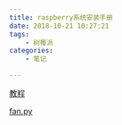 ```yaml
---
title: raspberry系统安装手册
date: 2018-10-21 10:27:21
tags: 
    - 树莓派  
categories:
    - 笔记  

---
```

[教程](https://blog.newnius.com/raspberry-control-fan-with-transistor.html "")

[fan.py](https://github.com/newnius/raspberryPi/blob/master/fan.py "")
